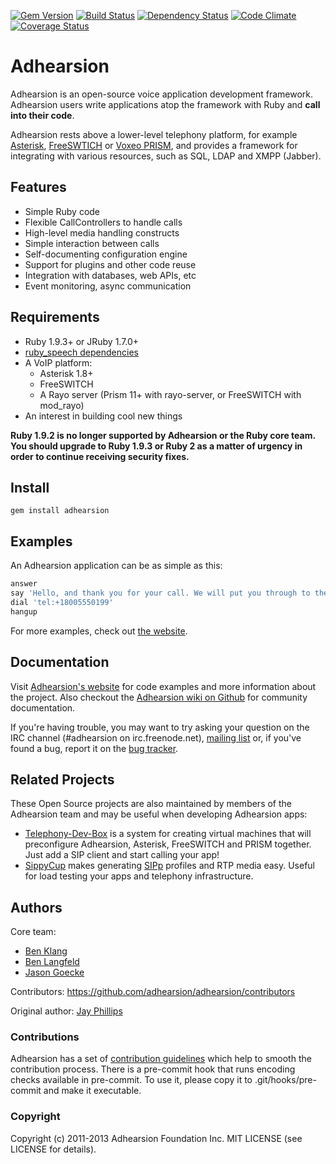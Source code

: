 [![Gem Version](https://badge.fury.io/rb/adhearsion.png)](https://rubygems.org/gems/adhearsion)
[![Build Status](https://secure.travis-ci.org/adhearsion/adhearsion.png?branch=develop)](http://travis-ci.org/adhearsion/adhearsion)
[![Dependency Status](https://gemnasium.com/adhearsion/adhearsion.png?travis)](https://gemnasium.com/adhearsion/adhearsion)
[![Code Climate](https://codeclimate.com/github/adhearsion/adhearsion.png)](https://codeclimate.com/github/adhearsion/adhearsion)
[![Coverage Status](https://coveralls.io/repos/adhearsion/adhearsion/badge.png?branch=develop)](https://coveralls.io/r/adhearsion/adhearsion)

# Adhearsion

Adhearsion is an open-source voice application development framework. Adhearsion users write applications atop the framework with Ruby and **call into their code**.

Adhearsion rests above a lower-level telephony platform, for example [Asterisk](http://asterisk.org), [FreeSWTICH](http://freeswitch.org) or [Voxeo PRISM](http://voxeolabs.com/prism/), and provides a framework for integrating with various resources, such as SQL, LDAP and XMPP (Jabber).

## Features

* Simple Ruby code
* Flexible CallControllers to handle calls
* High-level media handling constructs
* Simple interaction between calls
* Self-documenting configuration engine
* Support for plugins and other code reuse
* Integration with databases, web APIs, etc
* Event monitoring, async communication

## Requirements

* Ruby 1.9.3+ or JRuby 1.7.0+
* [ruby_speech dependencies](https://github.com/benlangfeld/ruby_speech#dependencies)
* A VoIP platform:
  * Asterisk 1.8+
  * FreeSWITCH
  * A Rayo server (Prism 11+ with rayo-server, or FreeSWITCH with mod_rayo)
* An interest in building cool new things

**Ruby 1.9.2 is no longer supported by Adhearsion or the Ruby core team. You should upgrade to Ruby 1.9.3 or Ruby 2 as a matter of urgency in order to continue receiving security fixes.**

## Install

`gem install adhearsion`

## Examples

An Adhearsion application can be as simple as this:

```ruby
answer
say 'Hello, and thank you for your call. We will put you through to the front desk now...'
dial 'tel:+18005550199'
hangup
```

For more examples, check out [the website](http://adhearsion.com/examples).

## Documentation

Visit [Adhearsion's website](http://adhearsion.com) for code examples and more information about the project. Also checkout the [Adhearsion wiki on Github](http://github.com/adhearsion/adhearsion/wiki) for community documentation.

If you're having trouble, you may want to try asking your question on the IRC channel (#adhearsion on irc.freenode.net), [mailing list](http://groups.google.com/group/adhearsion) or, if you've found a bug, report it on the [bug tracker](https://github.com/adhearsion/adhearsion/issues).

## Related Projects

These Open Source projects are also maintained by members of the Adhearsion team and may be useful when developing Adhearsion apps:

* [Telephony-Dev-Box](https://github.com/mojolingo/Telephony-Dev-Box) is a system for creating virtual machines that will preconfigure Adhearsion, Asterisk, FreeSWITCH and PRISM together.  Just add a SIP client and start calling your app!
* [SippyCup](https://github.com/bklang/sippy_cup) makes generating [SIPp](http://sipp.sourceforge.net/) profiles and RTP media easy.  Useful for load testing your apps and telephony infrastructure.

## Authors

Core team:

* [Ben Klang](https://github.com/bklang)
* [Ben Langfeld](https://github.com/benlangfeld)
* [Jason Goecke](https://github.com/jsgoecke)

Contributors: https://github.com/adhearsion/adhearsion/contributors

Original author: [Jay Phillips](https://github.com/jicksta)

### Contributions

Adhearsion has a set of [contribution guidelines](http://adhearsion.com/docs/contributing) which help to smooth the contribution process.
There is a pre-commit hook that runs encoding checks available in pre-commit. To use it, please copy it to .git/hooks/pre-commit and make it executable.

### Copyright

Copyright (c) 2011-2013 Adhearsion Foundation Inc. MIT LICENSE (see LICENSE for details).
